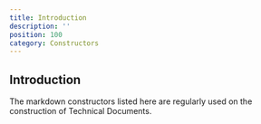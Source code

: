 ```yaml
---
title: Introduction
description: ''
position: 100
category: Constructors
---
```


## Introduction

The markdown constructors listed here are regularly used on the construction of Technical Documents.

